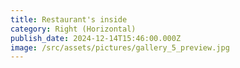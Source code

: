 ```yaml
---
title: Restaurant's inside
category: Right (Horizontal)
publish_date: 2024-12-14T15:46:00.000Z
image: /src/assets/pictures/gallery_5_preview.jpg
---
```

